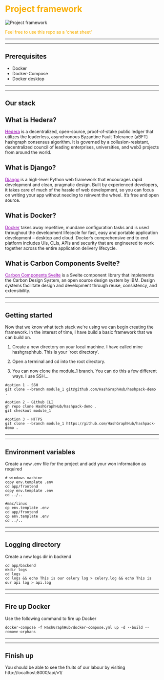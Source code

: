 # <span style="color:#f9b000">Project framework</span>

![Project framework](https://static.didcoding.com/media/tutorials/hashgraphhub/demo_module_1.jpg "Project framework")


<span style="color:#f9b000">Feel free to use this repo as a 'cheat sheet'</span>
***
***

## Prerequisites
- Docker
- Docker-Compose
- Docker desktop

***
***

## Our stack

## What is Hedera?
<a href="https://hedera.com/" style="color: #9c07b6">Hedera</a> is a decentralized, open-source, proof-of-stake public ledger that utilizes the leaderless, asynchronous Byzantine Fault Tolerance (aBFT) hashgraph consensus algorithm. It is governed by a collusion-resistant, decentralized council of leading enterprises, universities, and web3 projects from around the world.

## What is Django?
<a href="https://www.djangoproject.com/" style="color: #9c07b6">Django</a> is a high-level Python web framework that encourages rapid development and clean, pragmatic design. Built by experienced developers, it takes care of much of the hassle of web development, so you can focus on writing your app without needing to reinvent the wheel. It’s free and open source.

## What is Docker?
<a href="https://www.docker.com/" style="color: #9c07b6">Docker</a> takes away repetitive, mundane configuration tasks and is used throughout the development lifecycle for fast, easy and portable application development – desktop and cloud. Docker’s comprehensive end to end platform includes UIs, CLIs, APIs and security that are engineered to work together across the entire application delivery lifecycle.

## What is Carbon Components Svelte?
<a href="https://www.docker.com/" style="color: #9c07b6">Carbon Components Svelte</a> is a Svelte component library that implements the Carbon Design System, an open source design system by IBM. Design systems facilitate design and development through reuse, consistency, and extensibility.

***
***

## Getting started

Now that we know what tech stack we're using we can begin creating the framework. In the interest of time, I have build a basic framework that we can build on.

1) Create a new directory on your local machine. I have called mine hashgraphhub. This is your 'root directory'.

2) Open a terminal and cd into the root directory.

3) You can now clone the module_1 branch. You can do this a few different ways. I use SSH...

```
#option 1 - SSH
git clone --branch module_1 git@github.com/HashGraphHub/hashpack-demo .

#option 2 - Github CLI
gh repo clone HashGraphHub/hashpack-demo .
git checkout module_1

#option 3 - HTTPS
git clone --branch module_1 https://github.com/HashGraphHub/hashpack-demo .
```

***
***

## Environment variables
Create a new .env file for the project and add your won information as required
```
# windows machine
copy env.template .env
cd app/frontend
copy env.template .env
cd ../..

#mac/linux
cp env.template .env
cd app/frontend
cp env.template .env
cd ../..
```

***
***

## Logging directory
Create a new logs dir in backend
```
cd app/backend
mkdir logs
cd logs
cd logs && echo This is our celery log > celery.log && echo This is our api log > api.log
```

***
***

## Fire up Docker
Use the following command to fire up Docker
```
docker-compose -f HashGraphHub/docker-compose.yml up -d --build --remove-orphans
```

***
***

## Finish up

You should be able to see the fruits of our labour by visiting http://localhost:8000/api/v1/